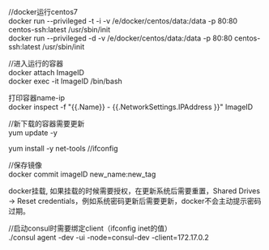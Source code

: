 //docker运行centos7  
docker run --privileged -t -i -v /e/docker/centos/data:/data -p 80:80 centos-ssh:latest /usr/sbin/init  
docker run --privileged -d -v /e/docker/centos/data:/data -p 80:80 centos-ssh:latest /usr/sbin/init  

//进入运行的容器  
docker attach ImageID  
docker exec -it ImageID /bin/bash  

打印容器name-ip  
docker inspect -f "{{.Name}} - {{.NetworkSettings.IPAddress }}" ImageID  

//新下载的容器需要更新  
yum update -y  
  
yum install -y net-tools //ifconfig  

//保存镜像  
docker commit imageID new_name:new_tag  

docker挂载,	如果挂载的时候需要授权，在更新系统后需要重置，Shared Drives -> Reset credentials，例如系统密码更新后需要更新，docker不会主动提示密码过期。

//启动consul时需要绑定client（ifconfig inet的值）  
./consul agent -dev -ui -node=consul-dev -client=172.17.0.2
